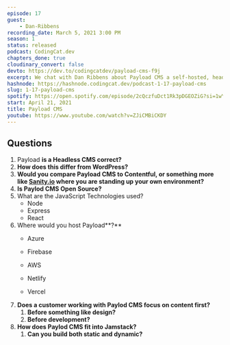 ```yaml
---
episode: 17
guest: 
    - Dan-Ribbens
recording_date: March 5, 2021 3:00 PM
season: 1
status: released
podcast: CodingCat.dev
chapters_done: true
cloudinary_convert: false
devto: https://dev.to/codingcatdev/payload-cms-f9j
excerpt: We chat with Dan Ribbens about Payload CMS a self-hosted, headless JavaScript CMS.
hashnode: https://hashnode.codingcat.dev/podcast-1-17-payload-cms
slug: 1-17-payload-cms
spotify: https://open.spotify.com/episode/2cQczfuDct1Rk3pDGEOZiG?si=1wYf_VJBR3G0FJS2tnBuHw
start: April 21, 2021
title: Payload CMS
youtube: https://www.youtube.com/watch?v=ZJiCMBiCKDY
---
```

## Questions

1. Payload **is a Headless CMS correct?**
2. **How does this differ from WordPress?**
3. **Would you compare Payload CMS to Contentful, or something more like [Sanity.io](http://sanity.io) where you are standing up your own environment?**
4. **Is Paylod CMS Open Source?**
5. What are the JavaScript Technologies used?
    - Node
    - Express
    - React
6. Where would you host Payload**?**
    - Azure
    - Firebase
    - AWS
    - Netlify
    
    - Vercel
7. **Does a customer working with Paylod CMS focus on content first?**
    1. **Before something like design?**
    2. **Before development?**
8. **How does Paylod CMS fit into Jamstack?**
    1. **Can you build both static and dynamic?**